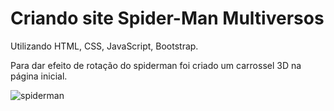 # Criando site Spider-Man Multiversos
Utilizando HTML, CSS, JavaScript, Bootstrap.

Para dar efeito de rotação do spiderman foi criado um carrossel 3D na página inicial.

![spiderman](https://user-images.githubusercontent.com/82118386/169653855-2aa2a4f8-ba62-4474-950e-45ed5009fde9.png)
